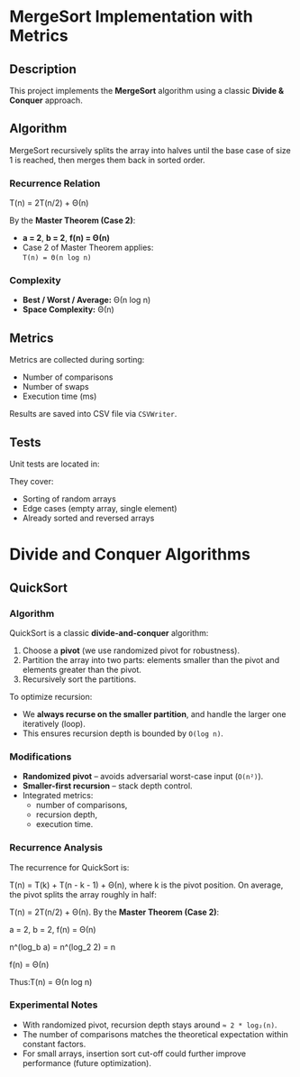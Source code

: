 # MergeSort Implementation with Metrics

## Description
This project implements the **MergeSort** algorithm using a classic **Divide & Conquer** approach.

## Algorithm
MergeSort recursively splits the array into halves until the base case of size 1 is reached, then merges them back in sorted order.

### Recurrence Relation

T(n) = 2T(n/2) + Θ(n)

By the **Master Theorem (Case 2)**:

- **a = 2**, **b = 2**, **f(n) = Θ(n)**
- Case 2 of Master Theorem applies:  
  `T(n) = Θ(n log n)`

### Complexity
- **Best / Worst / Average:** Θ(n log n)
- **Space Complexity:** Θ(n)

## Metrics
Metrics are collected during sorting:
- Number of comparisons
- Number of swaps
- Execution time (ms)

Results are saved into CSV file via `CSVWriter`.

## Tests
Unit tests are located in:

They cover:
- Sorting of random arrays
- Edge cases (empty array, single element)
- Already sorted and reversed arrays
# Divide and Conquer Algorithms

## QuickSort

### Algorithm
QuickSort is a classic **divide-and-conquer** algorithm:
1. Choose a **pivot** (we use randomized pivot for robustness).
2. Partition the array into two parts: elements smaller than the pivot and elements greater than the pivot.
3. Recursively sort the partitions.

To optimize recursion:
- We **always recurse on the smaller partition**, and handle the larger one iteratively (loop).
- This ensures recursion depth is bounded by `O(log n)`.

### Modifications
- **Randomized pivot** – avoids adversarial worst-case input (`O(n²)`).
- **Smaller-first recursion** – stack depth control.
- Integrated metrics:
    - number of comparisons,
    - recursion depth,
    - execution time.

### Recurrence Analysis
The recurrence for QuickSort is:

T(n) = T(k) + T(n - k - 1) + Θ(n), where k is the pivot position.
On average, the pivot splits the array roughly in half:

T(n) = 2T(n/2) + Θ(n).
By the **Master Theorem (Case 2)**:

a = 2, b = 2, 
f(n) = Θ(n)


n^(log_b a) = n^(log_2 2) = n

f(n) = Θ(n)

Thus:T(n) = Θ(n log n)

### Experimental Notes
- With randomized pivot, recursion depth stays around `≈ 2 * log₂(n)`.
- The number of comparisons matches the theoretical expectation within constant factors.
- For small arrays, insertion sort cut-off could further improve performance (future optimization).
